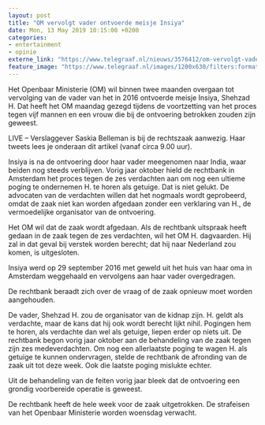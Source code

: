 ```yaml
---
layout: post
title: "OM vervolgt vader ontvoerde meisje Insiya"
date: Mon, 13 May 2019 10:15:00 +0200
categories: 
- entertainment 
- opinie 
externe_link: "https://www.telegraaf.nl/nieuws/3576412/om-vervolgt-vader-ontvoerde-meisje-insiya"
feature_image: "https://www.telegraaf.nl/images/1200x630/filters:format(jpeg):quality(80)/cdn-kiosk-api.telegraaf.nl/84ca9560-755a-11e9-ad86-0218eaf05005.jpg"
---
```


<p class="intro">Het Openbaar Ministerie (OM) wil binnen twee maanden overgaan tot vervolging van de vader van het in 2016 ontvoerde meisje Insiya, Shehzad H. Dat heeft het OM maandag gezegd tijdens de voortzetting van het proces tegen vijf mannen en een vrouw die bij de ontvoering betrokken zouden zijn geweest.</p> <p>LIVE – Verslaggever Saskia Belleman is bij de rechtszaak aanwezig. Haar tweets lees je onderaan dit artikel (vanaf circa 9.00 uur).</p><p>Insiya is na de ontvoering door haar vader meegenomen naar India, waar beiden nog steeds verblijven. Vorig jaar oktober hield de rechtbank in Amsterdam het proces tegen de zes verdachten aan om nog een ultieme poging te ondernemen H. te horen als getuige. Dat is niet gelukt. De advocaten van de verdachten willen dat het nogmaals wordt geprobeerd, omdat de zaak niet kan worden afgedaan zonder een verklaring van H., de vermoedelijke organisator van de ontvoering.</p><p>Het OM wil dat de zaak wordt afgedaan. Als de rechtbank uitspraak heeft gedaan in de zaak tegen de zes verdachten, wil het OM H. dagvaarden. Hij zal in dat geval bij verstek worden berecht; dat hij naar Nederland zou komen, is uitgesloten.</p><p>Insiya werd op 29 september 2016 met geweld uit het huis van haar oma in Amsterdam weggehaald en vervolgens aan haar vader overgedragen.</p><p>De rechtbank beraadt zich over de vraag of de zaak opnieuw moet worden aangehouden.</p><p>De vader, Shehzad H. zou de organisator van de kidnap zijn. H. geldt als verdachte, maar de kans dat hij ook wordt berecht lijkt nihil. Pogingen hem te horen, als verdachte dan wel als getuige, liepen erder op niets uit. De rechtbank begon vorig jaar oktober aan de behandeling van de zaak tegen zijn zes medeverdachten. Om nog een allerlaatste poging te wagen H. als getuige te kunnen ondervragen, stelde de rechtbank de afronding van de zaak uit tot deze week. Ook die laatste poging mislukte echter.</p><p>Uit de behandeling van de feiten vorig jaar bleek dat de ontvoering een grondig voorbereide operatie is geweest.</p><p>De rechtbank heeft de hele week voor de zaak uitgetrokken. De strafeisen van het Openbaar Ministerie worden woensdag verwacht.</p>
